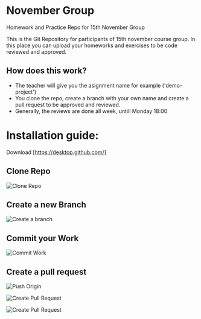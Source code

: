 # November Group

Homework and Practice Repo for 15th November Group

This is the Git Repository for participants of 15th november course group. In this place you can upload your homeworks and exercises to be code reviewed and approved.

## How does this work?

-   The teacher will give you the asignment name for example ('demo-project')
-   You clone the repo, create a branch with your own name and create a pull request to be approved and reviewed.
-   Generally, the reviews are done all week, untill Monday 18:00

# Installation guide:

Download [https://desktop.github.com/]

## Clone Repo

![Clone Repo](https://i.imgur.com/b1mao7A.png)

## Create a new Branch

![Create a branch](https://i.imgur.com/GtX4PdP.png)

## Commit your Work

![Commit Work](https://i.imgur.com/M9Sanco.png)

## Create a pull request

![Push Origin](https://i.imgur.com/Vper1Zh.png)

![Create Pull Request](https://i.imgur.com/fL5DYMs.png)

![Create Pull Request](https://i.imgur.com/VbzibuC.png)
